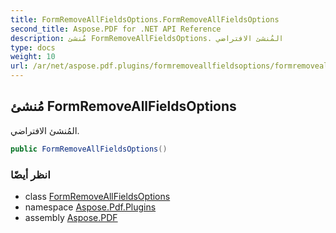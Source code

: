 ```yaml
---
title: FormRemoveAllFieldsOptions.FormRemoveAllFieldsOptions
second_title: Aspose.PDF for .NET API Reference
description: مُنشئ FormRemoveAllFieldsOptions. المُنشئ الافتراضي
type: docs
weight: 10
url: /ar/net/aspose.pdf.plugins/formremoveallfieldsoptions/formremoveallfieldsoptions/
---
```

## مُنشئ FormRemoveAllFieldsOptions

المُنشئ الافتراضي.

```csharp
public FormRemoveAllFieldsOptions()
```

### انظر أيضًا

* class [FormRemoveAllFieldsOptions](../)
* namespace [Aspose.Pdf.Plugins](../../../aspose.pdf.plugins/)
* assembly [Aspose.PDF](../../../)